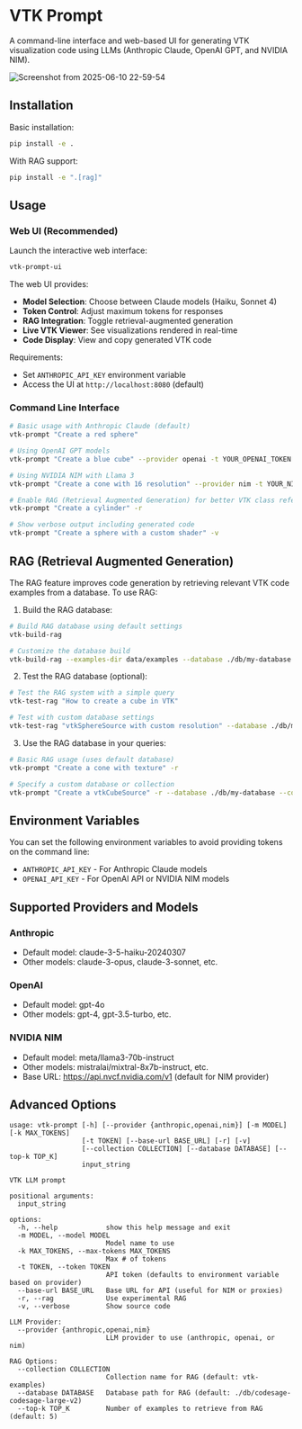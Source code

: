 # VTK Prompt

A command-line interface and web-based UI for generating VTK visualization code using LLMs (Anthropic Claude, OpenAI GPT, and NVIDIA NIM).

![Screenshot from 2025-06-10 22-59-54](https://github.com/user-attachments/assets/4f6223c4-f2d6-49fd-beeb-9797a510f0df)


## Installation

Basic installation:
```bash
pip install -e .
```

With RAG support:
```bash
pip install -e ".[rag]"
```

## Usage

### Web UI (Recommended)

Launch the interactive web interface:

```bash
vtk-prompt-ui
```

The web UI provides:
- **Model Selection**: Choose between Claude models (Haiku, Sonnet 4)
- **Token Control**: Adjust maximum tokens for responses
- **RAG Integration**: Toggle retrieval-augmented generation
- **Live VTK Viewer**: See visualizations rendered in real-time
- **Code Display**: View and copy generated VTK code

Requirements:
- Set `ANTHROPIC_API_KEY` environment variable
- Access the UI at `http://localhost:8080` (default)

### Command Line Interface

```bash
# Basic usage with Anthropic Claude (default)
vtk-prompt "Create a red sphere"

# Using OpenAI GPT models
vtk-prompt "Create a blue cube" --provider openai -t YOUR_OPENAI_TOKEN

# Using NVIDIA NIM with Llama 3
vtk-prompt "Create a cone with 16 resolution" --provider nim -t YOUR_NIM_TOKEN

# Enable RAG (Retrieval Augmented Generation) for better VTK class references
vtk-prompt "Create a cylinder" -r

# Show verbose output including generated code
vtk-prompt "Create a sphere with a custom shader" -v
```

## RAG (Retrieval Augmented Generation)

The RAG feature improves code generation by retrieving relevant VTK code examples from a database. To use RAG:

1. Build the RAG database:
```bash
# Build RAG database using default settings
vtk-build-rag

# Customize the database build
vtk-build-rag --examples-dir data/examples --database ./db/my-database --collection-name vtk-examples
```

2. Test the RAG database (optional):
```bash
# Test the RAG system with a simple query
vtk-test-rag "How to create a cube in VTK"

# Test with custom database settings
vtk-test-rag "vtkSphereSource with custom resolution" --database ./db/my-database --collection my-collection
```

3. Use the RAG database in your queries:
```bash
# Basic RAG usage (uses default database)
vtk-prompt "Create a cone with texture" -r

# Specify a custom database or collection
vtk-prompt "Create a vtkCubeSource" -r --database ./db/my-database --collection my-collection
```

## Environment Variables

You can set the following environment variables to avoid providing tokens on the command line:
- `ANTHROPIC_API_KEY` - For Anthropic Claude models
- `OPENAI_API_KEY` - For OpenAI API or NVIDIA NIM models

## Supported Providers and Models

### Anthropic
- Default model: claude-3-5-haiku-20240307
- Other models: claude-3-opus, claude-3-sonnet, etc.

### OpenAI 
- Default model: gpt-4o
- Other models: gpt-4, gpt-3.5-turbo, etc.

### NVIDIA NIM
- Default model: meta/llama3-70b-instruct
- Other models: mistralai/mixtral-8x7b-instruct, etc.
- Base URL: https://api.nvcf.nvidia.com/v1 (default for NIM provider)

## Advanced Options

```
usage: vtk-prompt [-h] [--provider {anthropic,openai,nim}] [-m MODEL] [-k MAX_TOKENS]
                  [-t TOKEN] [--base-url BASE_URL] [-r] [-v]
                  [--collection COLLECTION] [--database DATABASE] [--top-k TOP_K]
                  input_string

VTK LLM prompt

positional arguments:
  input_string

options:
  -h, --help            show this help message and exit
  -m MODEL, --model MODEL
                        Model name to use
  -k MAX_TOKENS, --max-tokens MAX_TOKENS
                        Max # of tokens
  -t TOKEN, --token TOKEN
                        API token (defaults to environment variable based on provider)
  --base-url BASE_URL   Base URL for API (useful for NIM or proxies)
  -r, --rag             Use experimental RAG
  -v, --verbose         Show source code

LLM Provider:
  --provider {anthropic,openai,nim}
                        LLM provider to use (anthropic, openai, or nim)

RAG Options:
  --collection COLLECTION
                        Collection name for RAG (default: vtk-examples)
  --database DATABASE   Database path for RAG (default: ./db/codesage-codesage-large-v2)
  --top-k TOP_K         Number of examples to retrieve from RAG (default: 5)
```

